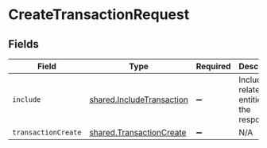 # CreateTransactionRequest


## Fields

| Field                                                                         | Type                                                                          | Required                                                                      | Description                                                                   |
| ----------------------------------------------------------------------------- | ----------------------------------------------------------------------------- | ----------------------------------------------------------------------------- | ----------------------------------------------------------------------------- |
| `include`                                                                     | [shared.IncludeTransaction](../../../sdk/models/shared/includetransaction.md) | :heavy_minus_sign:                                                            | Include related entities in the response.                                     |
| `transactionCreate`                                                           | [shared.TransactionCreate](../../../sdk/models/shared/transactioncreate.md)   | :heavy_minus_sign:                                                            | N/A                                                                           |